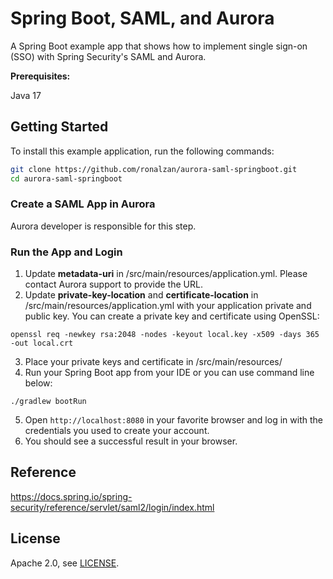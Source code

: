 # Spring Boot, SAML, and Aurora

A Spring Boot example app that shows how to implement single sign-on (SSO) with Spring Security's SAML and Aurora.

**Prerequisites:** 

Java 17

## Getting Started

To install this example application, run the following commands:

```bash
git clone https://github.com/ronalzan/aurora-saml-springboot.git
cd aurora-saml-springboot
```

### Create a SAML App in Aurora

Aurora developer is responsible for this step.

### Run the App and Login

1) Update **metadata-uri** in /src/main/resources/application.yml. Please contact Aurora support to provide the URL.
2) Update **private-key-location** and **certificate-location** in /src/main/resources/application.yml with your application private and public key. You can create a private key and certificate using OpenSSL:
   
```shell
openssl req -newkey rsa:2048 -nodes -keyout local.key -x509 -days 365 -out local.crt
```

3) Place your private keys and certificate in /src/main/resources/
4) Run your Spring Boot app from your IDE or you can use command line below:

```shell
./gradlew bootRun
```

5) Open `http://localhost:8080` in your favorite browser and log in with the credentials you used to create your account.
6) You should see a successful result in your browser.

## Reference

https://docs.spring.io/spring-security/reference/servlet/saml2/login/index.html


## License

Apache 2.0, see [LICENSE](LICENSE).

[blog]: https://developer.okta.com/blog/2022/08/05/spring-boot-saml
